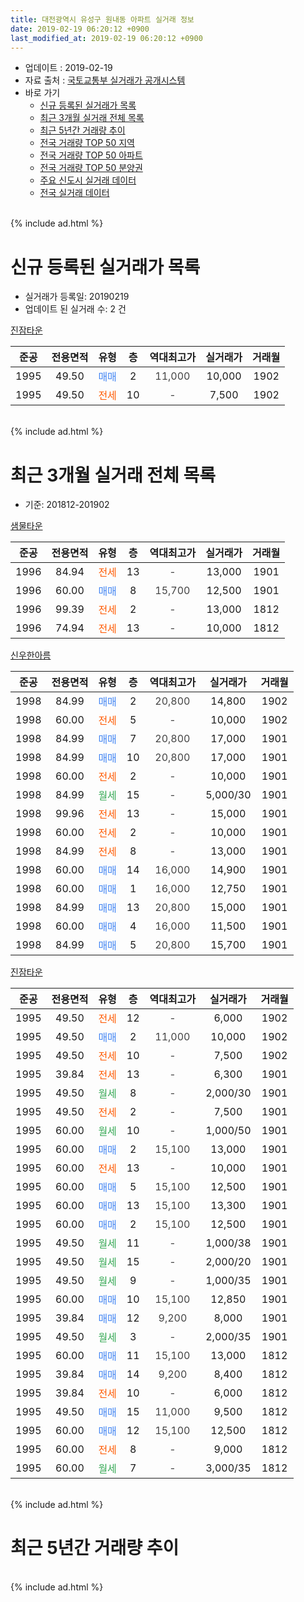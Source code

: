 ```yaml
---
title: 대전광역시 유성구 원내동 아파트 실거래 정보
date: 2019-02-19 06:20:12 +0900
last_modified_at: 2019-02-19 06:20:12 +0900
---
```


* 업데이트 : 2019-02-19
* 자료 출처 : [국토교통부 실거래가 공개시스템](http://rt.molit.go.kr)
* 바로 가기
    * [신규 등록된 실거래가 목록](#신규-등록된-실거래가-목록)
    * [최근 3개월 실거래 전체 목록](#최근-3개월-실거래-전체-목록)
    * [최근 5년간 거래량 추이](#최근-5년간-거래량-추이)
    * [전국 거래량 TOP 50 지역](https://inasie.github.io/apt-trade-info/최근-3개월-전국에서-가장-거래가-많이-발생한-지역)
    * [전국 거래량 TOP 50 아파트](https://inasie.github.io/apt-trade-info/최근-3개월-전국에서-가장-거래가-많이-발생한-아파트)
    * [전국 거래량 TOP 50 분양권](https://inasie.github.io/apt-trade-info/최근-3개월-전국에서-가장-거래가-많이-발생한-분양권)
    * [주요 신도시 실거래 데이터](https://inasie.github.io/apt-trade-info/주요-신도시)
    * [전국 실거래 데이터](https://inasie.github.io/apt-trade-info/전국)
<br>
{% include ad.html %}
<br>

# 신규 등록된 실거래가 목록
* 실거래가 등록일: 20190219
* 업데이트 된 실거래 수: 2 건


[진잠타운](https://search.naver.com/search.naver?query=%EB%8C%80%EC%A0%84%EA%B4%91%EC%97%AD%EC%8B%9C+%EC%9C%A0%EC%84%B1%EA%B5%AC+%EC%9B%90%EB%82%B4%EB%8F%99+%EC%A7%84%EC%9E%A0%ED%83%80%EC%9A%B4)

|준공|전용면적|유형|층|역대최고가|실거래가|거래월|
|:---:|:---:|:---:|:---:|:---:|:---:|:---:|
|1995|49.50|<span style="color:#4285f3">매매</span>|2|<span style="color:#444444">11,000</span>|10,000|1902|
|1995|49.50|<span style="color:#ff5a00">전세</span>|10|<span style="color:#444444">-</span>|7,500|1902|


<br>
{% include ad.html %}
<br>

# 최근 3개월 실거래 전체 목록
* 기준: 201812-201902


[샘물타운](https://search.naver.com/search.naver?query=%EB%8C%80%EC%A0%84%EA%B4%91%EC%97%AD%EC%8B%9C+%EC%9C%A0%EC%84%B1%EA%B5%AC+%EC%9B%90%EB%82%B4%EB%8F%99+%EC%83%98%EB%AC%BC%ED%83%80%EC%9A%B4)

|준공|전용면적|유형|층|역대최고가|실거래가|거래월|
|:---:|:---:|:---:|:---:|:---:|:---:|:---:|
|1996|84.94|<span style="color:#ff5a00">전세</span>|13|<span style="color:#444444">-</span>|13,000|1901|
|1996|60.00|<span style="color:#4285f3">매매</span>|8|<span style="color:#444444">15,700</span>|12,500|1901|
|1996|99.39|<span style="color:#ff5a00">전세</span>|2|<span style="color:#444444">-</span>|13,000|1812|
|1996|74.94|<span style="color:#ff5a00">전세</span>|13|<span style="color:#444444">-</span>|10,000|1812|

[신우한아름](https://search.naver.com/search.naver?query=%EB%8C%80%EC%A0%84%EA%B4%91%EC%97%AD%EC%8B%9C+%EC%9C%A0%EC%84%B1%EA%B5%AC+%EC%9B%90%EB%82%B4%EB%8F%99+%EC%8B%A0%EC%9A%B0%ED%95%9C%EC%95%84%EB%A6%84)

|준공|전용면적|유형|층|역대최고가|실거래가|거래월|
|:---:|:---:|:---:|:---:|:---:|:---:|:---:|
|1998|84.99|<span style="color:#4285f3">매매</span>|2|<span style="color:#444444">20,800</span>|14,800|1902|
|1998|60.00|<span style="color:#ff5a00">전세</span>|5|<span style="color:#444444">-</span>|10,000|1902|
|1998|84.99|<span style="color:#4285f3">매매</span>|7|<span style="color:#444444">20,800</span>|17,000|1901|
|1998|84.99|<span style="color:#4285f3">매매</span>|10|<span style="color:#444444">20,800</span>|17,000|1901|
|1998|60.00|<span style="color:#ff5a00">전세</span>|2|<span style="color:#444444">-</span>|10,000|1901|
|1998|84.99|<span style="color:#34a853">월세</span>|15|<span style="color:#444444">-</span>|5,000/30|1901|
|1998|99.96|<span style="color:#ff5a00">전세</span>|13|<span style="color:#444444">-</span>|15,000|1901|
|1998|60.00|<span style="color:#ff5a00">전세</span>|2|<span style="color:#444444">-</span>|10,000|1901|
|1998|84.99|<span style="color:#ff5a00">전세</span>|8|<span style="color:#444444">-</span>|13,000|1901|
|1998|60.00|<span style="color:#4285f3">매매</span>|14|<span style="color:#444444">16,000</span>|14,900|1901|
|1998|60.00|<span style="color:#4285f3">매매</span>|1|<span style="color:#444444">16,000</span>|12,750|1901|
|1998|84.99|<span style="color:#4285f3">매매</span>|13|<span style="color:#444444">20,800</span>|15,000|1901|
|1998|60.00|<span style="color:#4285f3">매매</span>|4|<span style="color:#444444">16,000</span>|11,500|1901|
|1998|84.99|<span style="color:#4285f3">매매</span>|5|<span style="color:#444444">20,800</span>|15,700|1901|

[진잠타운](https://search.naver.com/search.naver?query=%EB%8C%80%EC%A0%84%EA%B4%91%EC%97%AD%EC%8B%9C+%EC%9C%A0%EC%84%B1%EA%B5%AC+%EC%9B%90%EB%82%B4%EB%8F%99+%EC%A7%84%EC%9E%A0%ED%83%80%EC%9A%B4)

|준공|전용면적|유형|층|역대최고가|실거래가|거래월|
|:---:|:---:|:---:|:---:|:---:|:---:|:---:|
|1995|49.50|<span style="color:#ff5a00">전세</span>|12|<span style="color:#444444">-</span>|6,000|1902|
|1995|49.50|<span style="color:#4285f3">매매</span>|2|<span style="color:#444444">11,000</span>|10,000|1902|
|1995|49.50|<span style="color:#ff5a00">전세</span>|10|<span style="color:#444444">-</span>|7,500|1902|
|1995|39.84|<span style="color:#ff5a00">전세</span>|13|<span style="color:#444444">-</span>|6,300|1901|
|1995|49.50|<span style="color:#34a853">월세</span>|8|<span style="color:#444444">-</span>|2,000/30|1901|
|1995|49.50|<span style="color:#ff5a00">전세</span>|2|<span style="color:#444444">-</span>|7,500|1901|
|1995|60.00|<span style="color:#34a853">월세</span>|10|<span style="color:#444444">-</span>|1,000/50|1901|
|1995|60.00|<span style="color:#4285f3">매매</span>|2|<span style="color:#444444">15,100</span>|13,000|1901|
|1995|60.00|<span style="color:#ff5a00">전세</span>|13|<span style="color:#444444">-</span>|10,000|1901|
|1995|60.00|<span style="color:#4285f3">매매</span>|5|<span style="color:#444444">15,100</span>|12,500|1901|
|1995|60.00|<span style="color:#4285f3">매매</span>|13|<span style="color:#444444">15,100</span>|13,300|1901|
|1995|60.00|<span style="color:#4285f3">매매</span>|2|<span style="color:#444444">15,100</span>|12,500|1901|
|1995|49.50|<span style="color:#34a853">월세</span>|11|<span style="color:#444444">-</span>|1,000/38|1901|
|1995|49.50|<span style="color:#34a853">월세</span>|15|<span style="color:#444444">-</span>|2,000/20|1901|
|1995|49.50|<span style="color:#34a853">월세</span>|9|<span style="color:#444444">-</span>|1,000/35|1901|
|1995|60.00|<span style="color:#4285f3">매매</span>|10|<span style="color:#444444">15,100</span>|12,850|1901|
|1995|39.84|<span style="color:#4285f3">매매</span>|12|<span style="color:#444444">9,200</span>|8,000|1901|
|1995|49.50|<span style="color:#34a853">월세</span>|3|<span style="color:#444444">-</span>|2,000/35|1901|
|1995|60.00|<span style="color:#4285f3">매매</span>|11|<span style="color:#444444">15,100</span>|13,000|1812|
|1995|39.84|<span style="color:#4285f3">매매</span>|14|<span style="color:#444444">9,200</span>|8,400|1812|
|1995|39.84|<span style="color:#ff5a00">전세</span>|10|<span style="color:#444444">-</span>|6,000|1812|
|1995|49.50|<span style="color:#4285f3">매매</span>|15|<span style="color:#444444">11,000</span>|9,500|1812|
|1995|60.00|<span style="color:#4285f3">매매</span>|12|<span style="color:#444444">15,100</span>|12,500|1812|
|1995|60.00|<span style="color:#ff5a00">전세</span>|8|<span style="color:#444444">-</span>|9,000|1812|
|1995|60.00|<span style="color:#34a853">월세</span>|7|<span style="color:#444444">-</span>|3,000/35|1812|


<br>
{% include ad.html %}
<br>

# 최근 5년간 거래량 추이


<div style="width:100%;">
    <canvas id="deal_progress" height="200"></canvas>
</div>

<script>
new Chart(document.getElementById("deal_progress"), {
    type: 'line',
    data: {
        labels: ['201402','201403','201404','201405','201406','201407','201408','201409','201410','201411','201412','201501','201502','201503','201504','201505','201506','201507','201508','201509','201510','201511','201512','201601','201602','201603','201604','201605','201606','201607','201608','201609','201610','201611','201612','201701','201702','201703','201704','201705','201706','201707','201708','201709','201710','201711','201712','201801','201802','201803','201804','201805','201806','201807','201808','201809','201810','201811','201812','201901','201902'],
        datasets: [{
            label: '매매',
            pointRadius: 1,
            data: [26, 27, 11, 19, 6, 16, 7, 18, 16, 10, 14, 14, 17, 33, 32, 9, 13, 9, 12, 18, 18, 11, 9, 15, 21, 11, 16, 9, 14, 14, 13, 20, 34, 24, 19, 10, 15, 18, 14, 26, 13, 10, 9, 13, 17, 13, 17, 16, 17, 14, 16, 14, 9, 7, 10, 12, 16, 7, 4, 14, 2],
            borderColor: "rgba(255, 201, 14, 1)",
            backgroundColor: "rgba(255, 201, 14, 0.5)",
            fill: false,
            lineTension: 0
        },{
            label: '전월세',
            pointRadius: 1,
            data: [17, 19, 14, 11, 11, 9, 11, 14, 13, 11, 14, 15, 16, 27, 9, 9, 13, 7, 17, 10, 18, 5, 9, 7, 13, 11, 14, 7, 10, 14, 18, 13, 13, 17, 7, 8, 18, 10, 11, 9, 7, 15, 3, 11, 10, 9, 15, 12, 7, 10, 7, 11, 14, 10, 7, 6, 12, 8, 5, 15, 3],
            borderColor: "rgba(0, 141, 185, 1)",
            backgroundColor: "rgba(0, 141, 185, 0.5)",
            fill: false,
            lineTension: 0
        }
        ]
    },
    options: {
        responsive: true,
        title: {
            display: false
        },
        tooltips: {
            mode: 'index',
            intersect: false
        },
        hover: {
            mode: 'nearest',
            intersect: true
        },
        scales: {
            xAxes: [{
                display: true,
                scaleLabel: {
                    display: true,
                    labelString: '년/월'
                }
            }],
            yAxes: [{
                display: true,
                ticks: {
                    suggestedMin: 0,
                },
                scaleLabel: {
                    display: true,
                    labelString: '실거래 수'
                }
            }]
        }
    }
});

</script>


<br>
{% include ad.html %}
<br>

